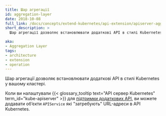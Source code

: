 ```yaml
---
title: Шар агрегації
id: aggregation-layer
date: 2018-10-08
full_link: /docs/concepts/extend-kubernetes/api-extension/apiserver-aggregation/
short_description: >
  Шар агрегації дозволяє встановлювати додаткові API в стилі Kubernetes у вашому кластері.

aka:
- Aggregation Layer
tags:
- architecture
- extension
- operation
---
```


Шар агрегації дозволяє встановлювати додаткові API в стилі Kubernetes у вашому кластері.

<!--more-->

Коли ви налаштували {{< glossary_tooltip text="API сервер Kubernetes" term_id="kube-apiserver" >}} для [підтримки додаткових API](/uk/docs/tasks/extend-kubernetes/configure-aggregation-layer/), ви можете додавати обʼєкти `APIService` які "затребують" URL-адреси в API Kubernetes.
